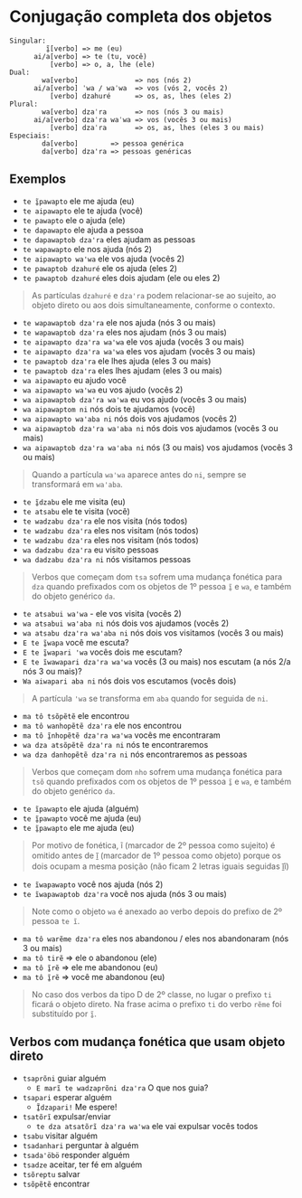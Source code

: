 # Conjugação completa dos objetos

```text
Singular:
         ĩ̱[verbo] => me (eu)
      ai/a[verbo] => te (tu, você)
          [verbo] => o, a, lhe (ele)
Dual:
        wa[verbo]              => nos (nós 2)
      ai/a[verbo] ˈwa / waˈwa  => vos (vós 2, vocês 2)
          [verbo] dzahuré      => os, as, lhes (eles 2)
Plural: 
        wa[verbo] dzaˈra       => nos (nós 3 ou mais)
      ai/a[verbo] dzaˈra waˈwa => vos (vocês 3 ou mais)
          [verbo] dzaˈra       => os, as, lhes (eles 3 ou mais)
Especiais:
        da[verbo]        => pessoa genérica
        da[verbo] dzaꞌra => pessoas genéricas
```

## Exemplos

- `te ĩ̱pawapto` ele me ajuda (eu)
- `te aipawapto` ele te ajuda (você)
- `te pawapto` ele o ajuda (ele)
- `te dapawapto` ele ajuda a pessoa
- `te dapawaptob dzaꞌra` eles ajudam as pessoas
- `te wapawapto` ele nos ajuda (nós 2)
- `te aipawapto waꞌwa` ele vos ajuda (vocês 2)
- `te pawaptob dzahuré` ele os ajuda (eles 2)
- `te pawaptob dzahuré` eles dois ajudam (ele ou eles 2)

> As partículas `dzahuré` e `dzaꞌra` podem relacionar-se ao sujeito, ao objeto direto ou aos dois simultaneamente, conforme o  contexto.

- `te wapawaptob dzaꞌra` ele nos ajuda (nós 3 ou mais)
- `te wapawaptob dzaꞌra` eles nos ajudam (nós 3 ou mais)
- `te aipawapto dzaꞌra waꞌwa` ele vos ajuda (vocês 3 ou mais)
- `te aipawapto dzaꞌra waꞌwa` eles vos ajudam (vocês 3 ou mais)
- `te pawaptob dzaꞌra` ele lhes ajuda (eles 3 ou mais)
- `te pawaptob dzaꞌra` eles lhes ajudam (eles 3 ou mais)
- `wa aipawapto` eu ajudo você
- `wa aipawapto waꞌwa` eu vos ajudo (vocês 2)
- `wa aipawaptob dzaꞌra waꞌwa` eu vos ajudo (vocês 3 ou mais)
- `wa aipawaptom ni` nós dois te ajudamos (você)
- `wa aipawapto waꞌaba ni` nós dois vos ajudamos (vocês 2)
- `wa aipawaptob dzaꞌra waꞌaba ni` nós dois vos ajudamos (vocês 3 ou mais)
- `wa aipawaptob dzaꞌra waꞌaba ni` nós (3 ou mais) vos ajudamos (vocês 3 ou mais)

> Quando a partícula `waꞌwa` aparece antes do `ni`, sempre se transformará em `waꞌaba`.

- `te ĩ̱dzabu` ele me visita (eu)
- `te atsabu` ele te visita (você)
- `te wadzabu dzaꞌra` ele nos visita (nós todos)
- `te wadzabu dzaꞌra` eles nos visitam (nós todos)
- `te wadzabu dzaꞌra` eles nos visitam (nós todos)
- `wa dadzabu dzaꞌra` eu visito pessoas
- `wa dadzabu dzaꞌra ni` nós visitamos pessoas

> Verbos que começam dom `tsa` sofrem uma mudança fonética para `dza` quando prefixados com os objetos de 1º pessoa `ĩ̱` e `wa`, e também do objeto genérico `da`.

- `te atsabui waꞌwa` - ele vos visita (vocês 2)
- `wa atsabui waꞌaba ni` nós dois vos ajudamos (vocês 2)
- `wa atsabu dzaꞌra waꞌaba ni` nós dois vos visitamos (vocês 3 ou mais)
- `E te ĩ̱wapa` você me escuta?
- `E te ĩ̱wapari ꞌwa` vocês dois me escutam?
- `E te ĩwawapari dzaꞌra waꞌwa` vocês (3 ou mais) nos escutam (a nós 2/a nós 3 ou mais)?
- `Wa aiwapari aba ni` nós dois vos escutamos (vocês dois)
  

> A partícula `ꞌwa` se transforma em `aba` quando for seguida de `ni`.

- `ma tô tsõpẽtẽ` ele encontrou
- `ma tô wanhopẽtẽ dzaꞌra` ele nos encontrou
- `ma tô ĩ̱nhopẽtẽ dzaꞌra waꞌwa` vocês me encontraram
- `wa dza atsõpẽtẽ dzaꞌra ni` nós te encontraremos
- `wa dza danhopẽtẽ dzaꞌra ni` nós encontraremos as pessoas

> Verbos que começam dom `nho` sofrem uma mudança fonética para `tsõ` quando prefixados com os objetos de 1º pessoa `ĩ̱` e `wa`, e também do objeto genérico `da`.

- `te ĩpawapto` ele ajuda (alguém)
- `te ĩ̱pawapto` você me ajuda (eu)
- `te ĩ̱pawapto` ele me ajuda (eu)

> Por motivo de fonética, ĩ (marcador de 2º pessoa como sujeito) é omitido antes de ĩ̱ (marcador de 1º pessoa como objeto) porque os dois ocupam a mesma posição (não ficam 2 letras iguais seguidas ĩ̱ĩ)

- `te ĩwapawapto` você nos ajuda (nós 2)
- `te ĩwapawaptob dzaꞌra` você nos ajuda (nós 3 ou mais)

> Note como o objeto `wa` é anexado ao verbo depois do prefixo de 2º pessoa `te ĩ`.

- `ma tô warẽme dzaꞌra` eles nos abandonou / eles nos abandonaram (nós 3 ou mais)
- `ma tô tirẽ` ⇒ ele o abandonou (ele)
- `ma tô ĩ̱rẽ` ⇒ ele me abandonou (eu)
- `ma tô ĩ̱rẽ` ⇒ você me abandonou (eu)

> No caso dos verbos da tipo D de 2º classe, no lugar o prefixo `ti` ficará o objeto direto. Na frase acima o prefixo `ti` do verbo `rẽme` foi substituído por `ĩ̱`.

## Verbos com mudança fonética que usam objeto direto

- `tsaprõni` guiar alguém
  - `E marĩ te wadzaprõni dzaꞌra` O que nos guia?
- `tsapari` esperar alguém
  - `Ĩ̱dzapari!` Me espere!
- `tsatõrĩ` expulsar/enviar
  - `te dza atsatõrĩ dzaꞌra waꞌwa` ele vai expulsar vocês todos
- `tsabu` visitar alguém
- `tsadanhari` perguntar à alguém
- `tsadaꞌöbö` responder alguém
- `tsadze` aceitar, ter fé em alguém
- `tsõreptu` salvar
- `tsõpẽtẽ` encontrar

